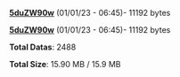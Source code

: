 [**5duZW90w**](/data/5duZW90w.txt) (01/01/23 - 06:45)- 11192 bytes

[**5duZW90w**](/data/5duZW90w.txt) (01/01/23 - 06:45)- 11192 bytes

**Total Datas**: 2488

**Total Size**: 15.90 MB / 15.9 MB